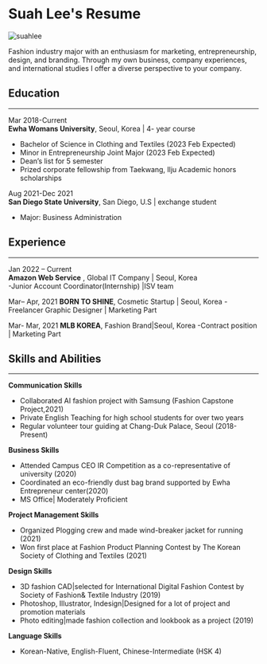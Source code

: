# Suah Lee's Resume


![suahlee](https://user-images.githubusercontent.com/100741185/156727894-32b68bbe-c8cd-415a-b58b-b6521bd590ff.png)

Fashion industry major with an enthusiasm for marketing, entrepreneurship, design, and branding. Through my
own business, company experiences, and international studies I offer a diverse perspective to your company.

## Education
---
Mar 2018-Current  
**Ewha Womans University**, Seoul, Korea | 4- year course
 - Bachelor of Science in Clothing and Textiles (2023 Feb Expected)
 - Minor in Entrepreneurship Joint Major (2023 Feb Expected)
 - Dean’s list for 5 semester
 - Prized corporate fellowship from Taekwang, Ilju Academic honors scholarships
                  
Aug 2021-Dec 2021  
**San Diego State University**, San Diego, U.S | exchange student
 - Major: Business Administration

## Experience
---
Jan 2022 – Current  
**Amazon Web Service** , Global IT Company | Seoul, Korea   
-Junior Account Coordinator(Internship) |ISV team  

Mar– Apr, 2021
**BORN TO SHINE**, Cosmetic Startup | Seoul, Korea
-Freelancer Graphic Designer | Marketing Part  

Mar- Mar, 2021
**MLB KOREA**, Fashion Brand|Seoul, Korea
-Contract position | Marketing Part

## Skills and Abilities
---
**Communication Skills**  
- Collaborated AI fashion project with Samsung (Fashion Capstone Project,2021)  
- Private English Teaching for high school students for over two years  
- Regular volunteer tour guiding at Chang-Duk Palace, Seoul (2018-Present)  

**Business Skills**  
- Attended Campus CEO IR Competition as a co-representative of university (2020)  
- Coordinated an eco-friendly dust bag brand supported by Ewha Entrepreneur center(2020)  
- MS Office| Moderately Proficient  

**Project Management Skills**  
- Organized Plogging crew and made wind-breaker jacket for running (2021)  
- Won first place at Fashion Product Planning Contest by The Korean Society of Clothing and Textiles (2021)  

**Design Skills**  
- 3D fashion CAD|selected for International Digital Fashion Contest by Society of Fashion& Textile Industry (2019)  
- Photoshop, Illustrator, Indesign|Designed for a lot of project and promotion materials  
- Photo editing|made fashion collection and lookbook as a project (2019)  

**Language Skills**  
- Korean-Native, English-Fluent, Chinese-Intermediate (HSK 4)  

